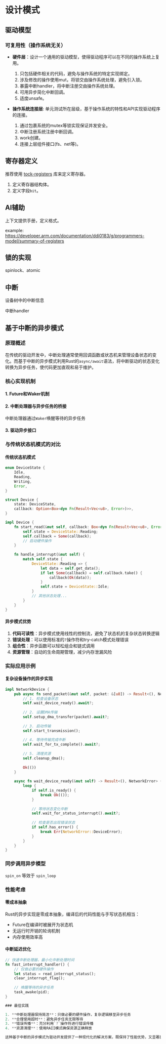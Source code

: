 # 设计模式

## 驱动模型

### 可复用性（操作系统无关）

- **硬件层**：设计一个通用的驱动模型，使得驱动程序可以在不同的操作系统上复用。
  1. 只包括硬件相关的代码，避免与操作系统的特定实现绑定。
  2. 涉及修改的操作使用mut，将锁交由操作系统处理，避免引入锁。
  3. 暴露中断handler，将中断注册交由操作系统处理。
  4. 可用异步简化中断回调。
  5. 适度unsafe。

- **操作系统连接层**: 单元测试所在层级，基于操作系统的特性和API实现驱动程序的连接。
  1. 通过包裹系统的mutex等锁实现保证并发安全。
  2. 中断注册系统注册中断回调。
  3. work创建。
  4. 连接上层组件接口(fs、net等)。

## 寄存器定义

推荐使用 [tock-registers](https://crates.io/crates/tock-registers) 库来定义寄存器。

1. 定义寄存器结构体。
2. 定义字段`bit`。

## AI辅助

上下文提供手册，定义格式。

example: <https://developer.arm.com/documentation/ddi0183/g/programmers-model/summary-of-registers>

## 锁的实现

spinlock、atomic

## 中断

设备树中的中断信息

中断handler

## 基于中断的异步模式

### 原理概述

在传统的驱动开发中，中断处理通常使用回调函数或状态机来管理设备状态的变化。而基于中断的异步模式利用Rust的`async/await`语法，将中断驱动的状态变化转换为异步任务，使代码更加直观和易于维护。

### 核心实现机制

#### 1. Future和Waker机制

#### 2. 中断处理器与异步任务的桥接

中断处理器通过`Waker`唤醒等待的异步任务

#### 3. 驱动异步接口

### 与传统状态机模式的对比

#### 传统状态机模式

```rust
enum DeviceState {
    Idle,
    Reading,
    Writing,
    Error,
}

struct Device {
    state: DeviceState,
    callback: Option<Box<dyn Fn(Result<Vec<u8>, Error>)>>,
}

impl Device {
    fn start_read(&mut self, callback: Box<dyn Fn(Result<Vec<u8>, Error>)>) {
        self.state = DeviceState::Reading;
        self.callback = Some(callback);
        // 启动硬件操作
    }
    
    fn handle_interrupt(&mut self) {
        match self.state {
            DeviceState::Reading => {
                let data = self.get_data();
                if let Some(callback) = self.callback.take() {
                    callback(Ok(data));
                }
                self.state = DeviceState::Idle;
            }
            // 其他状态处理...
        }
    }
}
```

#### 异步模式优势

1. **代码可读性**：异步模式使用线性的控制流，避免了状态机的复杂状态转换逻辑
2. **错误处理**：可以使用标准的`?`操作符和try-catch模式处理错误
3. **组合性**：异步函数可以轻松组合和链式调用
4. **资源管理**：自动的生命周期管理，减少内存泄漏风险

### 实际应用示例

#### 复杂设备操作的异步实现

```rust
impl NetworkDevice {
    pub async fn send_packet(&mut self, packet: &[u8]) -> Result<(), NetworkError> {
        // 1. 检查设备状态
        self.wait_device_ready().await?;
        
        // 2. 设置DMA传输
        self.setup_dma_transfer(packet).await?;
        
        // 3. 启动传输
        self.start_transmission();
        
        // 4. 等待传输完成中断
        self.wait_for_tx_complete().await?;
        
        // 5. 清理资源
        self.cleanup_dma();
        
        Ok(())
    }
    
    async fn wait_device_ready(&mut self) -> Result<(), NetworkError> {
        loop {
            if self.is_ready() {
                break Ok(());
            }
            
            // 等待状态变化中断
            self.wait_for_status_interrupt().await?;
            
            // 检查是否出现错误状态
            if self.has_error() {
                break Err(NetworkError::DeviceError);
            }
        }
    }
}
```

### 同步调用异步模型

`spin_on` 等效于 `spin_loop`

### 性能考虑

#### 零成本抽象

Rust的异步实现是零成本抽象，编译后的代码性能与手写状态机相当：

- Future在编译时被展开为状态机
- 无运行时开销的轮询机制
- 内存使用效率高

#### 中断延迟优化

```rust
// 快速中断处理器，最小化中断处理时间
fn fast_interrupt_handler() {
    // 仅做必要的硬件操作
    let status = read_interrupt_status();
    clear_interrupt_flag();
    
    // 唤醒等待的异步任务
    task_awake(pid);
}

### 最佳实践

1. **中断处理器保持简洁**：只做必要的硬件操作，复杂逻辑移至异步任务
2. **合理使用超时**：避免异步任务无限等待
3. **错误传播**：充分利用`?`操作符进行错误传播
4. **资源清理**：使用RAII模式确保资源正确释放

这种基于中断的异步模式为驱动开发提供了一种现代化的解决方案，既保持了性能优势，又显著提高了代码的可维护性和可读性。

```